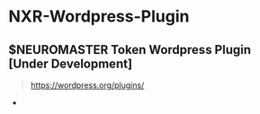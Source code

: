 # NXR-Wordpress-Plugin

## $NEUROMASTER Token Wordpress Plugin [Under Development]

> https://wordpress.org/plugins/


*
